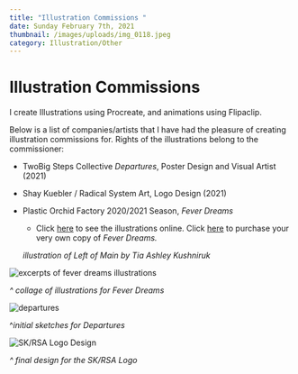 ```yaml
---
title: "Illustration Commissions "
date: Sunday February 7th, 2021
thumbnail: /images/uploads/img_0118.jpeg
category: Illustration/Other
---
```

# Illustration Commissions

I create Illustrations using Procreate, and animations using Flipaclip. 

Below is a list of companies/artists that I have had the pleasure of creating illustration commissions for. Rights of the illustrations belong to the commissioner:  

* TwoBig Steps Collective *Departures*, Poster Design and Visual Artist (2021)
* Shay Kuebler / Radical System Art,  Logo Design (2021)
* Plastic Orchid Factory 2020/2021 Season, *Fever Dreams* 

  * Click [here](http://plasticorchidfactory.ca/) to see the illustrations online. Click [here](https://plastic-orchid-factory.square.site/product/fever-dreams/18) to purchase your very own copy of *Fever Dreams.*

  *illustration of Left of Main by Tia Ashley Kushniruk*

![excerpts of fever dreams illustrations](/images/uploads/untitled_artwork.jpeg "excerpts of fever dreams illustrations")

*^ collage of illustrations for Fever Dreams* 

![departures](/images/uploads/143020943_4029054647128671_2156691147140285726_n.jpg "Sketch from Departures ")

^*initial sketches for Departures*

![SK/RSA Logo Design](/images/uploads/img_0355.jpeg "SK/RSA Logo Design")

*^ final design for the SK/RSA Logo*